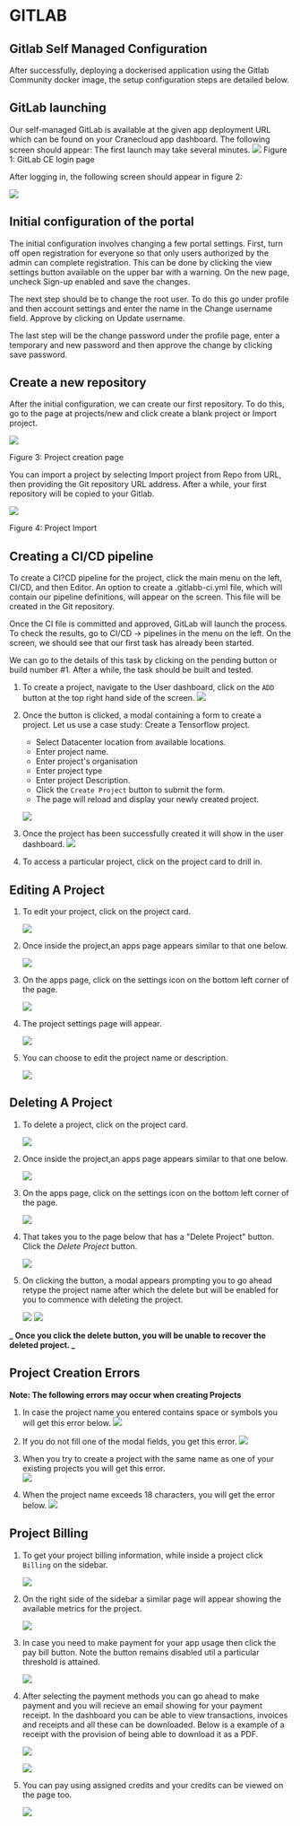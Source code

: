 # GITLAB

## Gitlab Self Managed Configuration
After successfully, deploying a dockerised application using the Gitlab Community docker image, the setup configuration steps are detailed below.


## GitLab launching
Our self-managed GitLab is available at the given app deployment URL which can be found on your Cranecloud app dashboard. The following screen should appear: The first launch may take several minutes.
 ![](../img/gitlab4.png)
 Figure 1: GitLab CE login page


After logging in, the following screen should appear in figure 2:

 ![](../img/gitlab3.png)

## Initial configuration of the portal

The initial configuration involves changing a few portal settings. First, turn off open registration for everyone so that only users authorized by the admin can complete registration. This can be done by clicking the view settings button available on the upper bar with a warning. On the new page, uncheck Sign-up enabled and save the changes.

The next step should be to change the root user. To do this go under profile and then account settings and enter the name in the Change username field. Approve by clicking on Update username.

The last step will be the change password under the profile page, enter a temporary and new password and then approve the change by clicking save password.

## Create a new repository

After the initial configuration, we can create our first repository. To do this, go to the page at projects/new and click create a blank project or Import project.

 ![](../img/gitlab2.png)

 Figure 3: Project creation page

You can import a project by selecting Import project from Repo from URL, then providing the Git repository URL address. After a while, your first repository will be copied to your Gitlab.

 ![](../img/gitlab1.png)

 Figure 4: Project Import

## Creating a CI/CD pipeline
To create a CI?CD pipeline for the project, click the main menu on the left, CI/CD, and then Editor. An option to create a .gitlabb-ci.yml file, which will contain our pipeline definitions, will appear on the screen. This file will be created in the Git repository.

Once the CI file is committed and approved, GitLab will launch the process. To check the results, go to CI/CD -> pipelines in the menu on the left. On the screen, we should see that our first task has already been started.

We can go to the details of this task by clicking on the pending button or build number #1. After a while, the task should be built and tested.


1. To create a project, navigate to the User dashboard, click on the `ADD` button at the top right hand side of the screen.
   ![](../img/projectsDashboard.png)

2. Once the button is clicked, a modal containing a form to create a project. Let us use a case study: Create a Tensorflow project.

   - Select Datacenter location from available locations.
   - Enter project name.
   - Enter project's organisation
   - Enter project type
   - Enter project Description.
   - Click the `Create Project` button to submit the form.
   - The page will reload and display your newly created project.

   ![](../img/create_project_form.png)

3. Once the project has been successfully created it will show in the user dashboard.
   ![](../img/user_projects.png)

4. To access a particular project, click on the project card to drill in.

## Editing A Project

1. To edit your project, click on the project card.

   ![](../img/singularProject.png)

2. Once inside the project,an apps page appears similar to that one below.

   ![](../img/apps_page.png)

3. On the apps page, click on the settings icon on the bottom left corner of the page.

   ![](../img/projectSettings.png)

4. The project settings page will appear.

   ![](../img/projectSettingsPage.png)

5. You can choose to edit the project name or description.

   ![](../img/projectUpdateModal.png)

## Deleting A Project

1. To delete a project, click on the project card.

   ![](../img/singularProject.png)

2. Once inside the project,an apps page appears similar to that one below.

   ![](../img/apps_page.png)

3. On the apps page, click on the settings icon on the bottom left corner of the page.

   ![](../img/projectSettings.png)

4. That takes you to the page below that has a "Delete Project" button. Click the _Delete Project_ button.

   ![](../img/projectSettingsPage.png)

5. On clicking the button, a modal appears prompting you to go ahead retype the project name after which the delete but will be enabled for you to commence with deleting the project.

   ![](../img/projectDelete.png)
   ![](../img/projectDeleteEnabled.png)

**_ Once you click the delete button, you will be unable to recover the deleted project. _**

## Project Creation Errors

**Note: The following errors may occur when creating Projects**

1. In case the project name you entered contains space or symbols you will get this error below.
   ![](../img/projectError1.png)

2. If you do not fill one of the modal fields, you get this error.
   ![](../img/projectError2.png)

3. When you try to create a project with the same name as one of your existing projects you will get this error.  
   ![](../img/projectError3.png)

4. When the project name exceeds 18 characters, you will get the error below.
   ![](../img/projectError4.png)

## Project Billing

1. To get your project billing information, while inside a project click `Billing` on the sidebar.

   ![](../img/BillingSideBar.png)

2. On the right side of the sidebar a similar page will appear showing the available metrics for the project.

   ![](https://user-images.githubusercontent.com/69305400/170105260-52d8aa77-4213-4851-9fd9-44b180c84ab9.png)

3. In case you need to make payment for your app usage then click the pay bill button. Note the button remains disabled util a particular threshold is attained.

   ![](https://user-images.githubusercontent.com/69305400/179727501-fba11575-d660-4569-a932-eb11bc61e538.png)

4. After selecting the payment methods you can go ahead to make payment and you will recieve an email showing for your payment receipt. In the dashboard you can be able to view transactions, invoices and receipts and all these can be downloaded. Below is a example of a receipt with the provision of being able to download it as a PDF.

   ![](https://user-images.githubusercontent.com/32802973/177199923-1fc721fa-e02f-475d-9777-33bb02179eb2.png)

   ![](https://user-images.githubusercontent.com/32802973/177199908-397dc1c5-1210-4efc-9bcf-326b77fa0c0f.png)

5. You can pay using assigned credits and your credits can be viewed on the page too.

   ![](../img/Credits.png)
